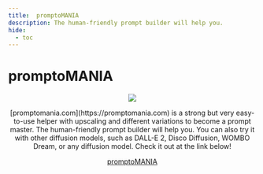 ```yaml
---
title:  promptoMANIA
description: The human-friendly prompt builder will help you.
hide:
  - toc
---
```

<!--md-start-->
# promptoMANIA


<p align="center">
<img src="https://media.discordapp.net/attachments/1009119252898394142/1009157030063382679/promptMANIA.png">
</p>


<center> [promptomania.com](https://promptomania.com) is a strong but very easy-to-use helper with upscaling and different variations to become a prompt master. The human-friendly prompt builder will help you. You can also try it with other diffusion models, such as DALL-E 2, Disco Diffusion, WOMBO Dream, or any diffusion model.
Check it out at the link below!

[promptoMANIA](https://promptomania.com)</center>

<!--md-end-->